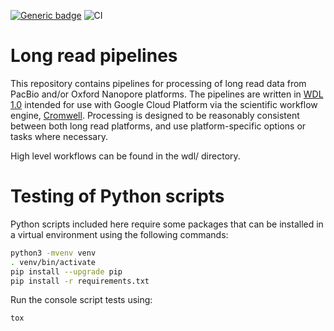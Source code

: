 [![Generic badge](https://img.shields.io/badge/version-2.1.32-blue.svg)](https://shields.io/)
![CI](https://github.com/broadinstitute/long-read-pipelines/workflows/CI/badge.svg?branch=master&event=push)

# Long read pipelines
This repository contains pipelines for processing of long read data from PacBio and/or Oxford Nanopore platforms.  The pipelines are written in [WDL 1.0](https://github.com/openwdl/wdl/blob/master/versions/1.0/SPEC.md#introduction) intended for use with Google Cloud Platform via the scientific workflow engine, [Cromwell](https://github.com/broadinstitute/cromwell).  Processing is designed to be reasonably consistent between both long read platforms, and use platform-specific options or tasks where necessary.

High level workflows can be found in the wdl/ directory.

# Testing of Python scripts
Python scripts included here require some packages that can be installed in a virtual environment using the following commands:

```bash
python3 -mvenv venv
. venv/bin/activate
pip install --upgrade pip
pip install -r requirements.txt
```

Run the console script tests using:

```bash
tox
```
